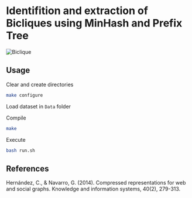 
# Identifition and extraction of Bicliques using MinHash and Prefix Tree

  
  
![Biclique](https://upload.wikimedia.org/wikipedia/commons/thumb/f/f3/Biclique_K_3_3.svg/2381px-Biclique_K_3_3.svg.png)


## Usage

  

 Clear and create directories

```bash
make configure
```

Load dataset in ```Data``` folder


Compile
```bash
make
```

Execute
```bash
bash run.sh
```

## References

  

Hernández, C., & Navarro, G. (2014). Compressed representations for web and social graphs. Knowledge and information systems, 40(2), 279-313.